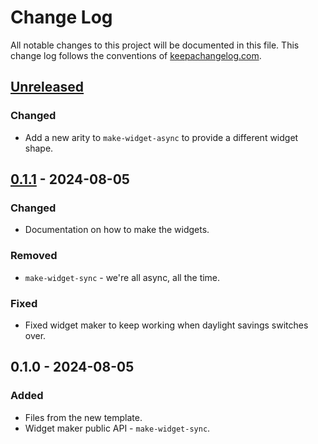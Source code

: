 # Change Log
All notable changes to this project will be documented in this file. This change log follows the conventions of [keepachangelog.com](http://keepachangelog.com/).

## [Unreleased]
### Changed
- Add a new arity to `make-widget-async` to provide a different widget shape.

## [0.1.1] - 2024-08-05
### Changed
- Documentation on how to make the widgets.

### Removed
- `make-widget-sync` - we're all async, all the time.

### Fixed
- Fixed widget maker to keep working when daylight savings switches over.

## 0.1.0 - 2024-08-05
### Added
- Files from the new template.
- Widget maker public API - `make-widget-sync`.

[Unreleased]: https://sourcehost.site/your-name/demo12/compare/0.1.1...HEAD
[0.1.1]: https://sourcehost.site/your-name/demo12/compare/0.1.0...0.1.1
